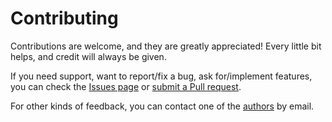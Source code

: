 # Contributing

Contributions are welcome, and they are greatly appreciated! Every little bit helps, and credit will always be given.

If you need support, want to report/fix a bug, ask for/implement features, you can check the
[Issues page](https://github.com/logics4ai-sapienza/hoa2dot/issues)
or [submit a Pull request](https://github.com/logics4ai-sapienza/hoa2dot/pulls).

For other kinds of feedback, you can contact one of the
[authors](./authors.md) by email.
